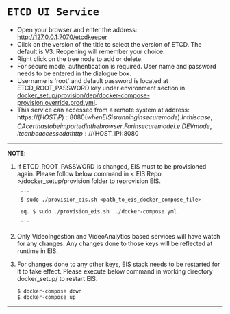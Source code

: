 # `ETCD UI Service`

* Open your browser and enter the address: http://127.0.0.1:7070/etcdkeeper
* Click on the version of the title to select the version of ETCD. The default is V3. Reopening will remember your choice.
* Right click on the tree node to add or delete.
* For secure mode, authentication is required. User name and password needs to be entered in the dialogue box.
* Username is 'root' and default password is located at ETCD_ROOT_PASSWORD key under environment section in [docker_setup/provision/dep/docker-compose-provision.override.prod.yml](../docker_setup/provision/dep/docker-compose-provision.override.prod.yml).
* This service can accessed from a remote system at address: https://$(HOST_IP):8080 (when EIS is running in secure mode). In this case, CA cert has to be imported in the browser. For insecure mode i.e. DEV mode, it can be accessed at http://$(HOST_IP):8080

---
**NOTE**:
1. If ETCD_ROOT_PASSWORD is changed, EIS must to be provisioned again. Please follow below command in < EIS Repo >/docker_setup/provision folder to reprovision EIS.

        ```
        $ sudo ./provision_eis.sh <path_to_eis_docker_compose_file>

        eq. $ sudo ./provision_eis.sh ../docker-compose.yml

        ```
2. Only VideoIngestion and VideoAnalytics based services will have watch for any changes. Any changes done to those keys will be reflected at runtime in EIS.
3. For changes done to any other keys, EIS stack needs to be restarted for it to take effect. Please execute below command in working directory docker_setup/ to restart EIS.
    ```
    $ docker-compose down
    $ docker-compose up
    
    ```
---
